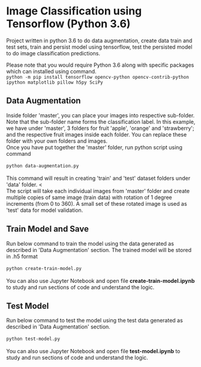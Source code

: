 # Image Classification using Tensorflow (Python 3.6)

Project written in python 3.6 to do data augmentation, create data train and test sets, train and persist model using tensorflow, test the persisted model to do image classification predictions.

Please note that you would require Python 3.6 along with specific packages which can installed using command. <br>
`python -m pip install tensorflow opencv-python opencv-contrib-python ipython matplotlib pillow h5py SciPy`
<br>
## Data Augmentation

Inside folder 'master', you can place your images into respective sub-folder. Note that the sub-folder name forms the classification label. In this example, we have under 'master', 3 folders for fruit 'apple', 'orange' and 'strawberry'; and the respective fruit images inside each folder. You can replace these folder with your own folders and images.<br>
Once you have put together the 'master' folder, run python script using command<br>
<br>
`python data-augmentation.py`
<br>
<br>
This command will result in creating 'train' and 'test' dataset folders under 'data' folder. <<br>
The script will take each individual images from 'master' folder and create multiple copies of same image (train data) with rotation of 1 degree increments (from 0 to 360). A small set of these rotated image is used as 'test' data for model validation.
<br>

## Train Model and Save

Run below command to train the model using the data generated as described in 'Data Augmentation' section. The trained model will be stored in .h5 format
<br><br>
`python create-train-model.py`
<br><br>
You can also use Jupyter Notebook and open file **create-train-model.ipynb** to study and run sections of code and understand the logic.
<br>

## Test Model

Run below command to test the model using the test data generated as described in 'Data Augmentation' section.
<br><br>
`python test-model.py`
<br><br>
You can also use Jupyter Notebook and open file **test-model.ipynb** to study and run sections of code and understand the logic.
<br>
